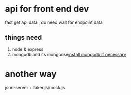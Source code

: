 # api for front end dev

fast get api data , do need wait for endpoint data

## things need

1. node & express
2. mongodb and its mongoose[install mongodb if necessary](https://docs.mongodb.com/manual/installation/#tutorial-installation)

# another way

json-server + faker.js/mock.js
